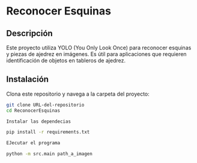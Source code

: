 # Reconocer Esquinas

## Descripción
Este proyecto utiliza YOLO (You Only Look Once) para reconocer esquinas y piezas de ajedrez en imágenes. Es útil para aplicaciones que requieren identificación de objetos en tableros de ajedrez.

## Instalación
Clona este repositorio y navega a la carpeta del proyecto:
```bash
git clone URL-del-repositorio
cd ReconocerEsquinas

Instalar las dependecias

pip install -r requirements.txt

EJecutar el programa

python -m src.main path_a_imagen
